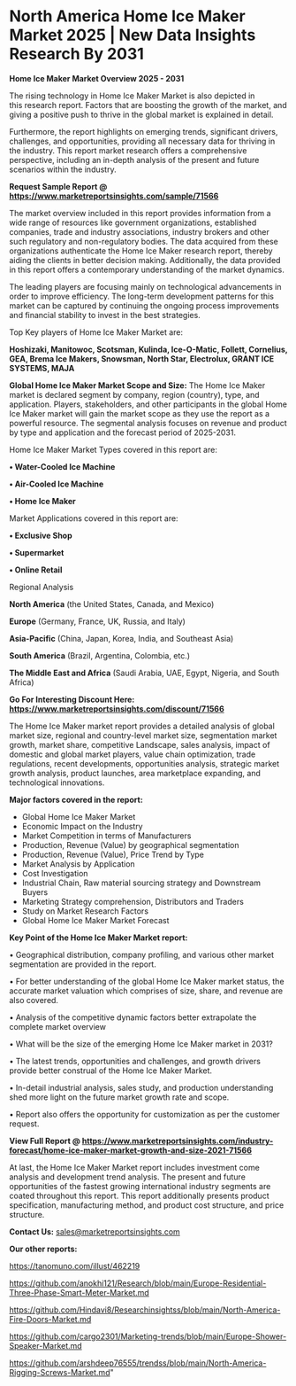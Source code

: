 # North America Home Ice Maker Market 2025 | New Data Insights Research By 2031

<Strong> Home Ice Maker Market Overview 2025 - 2031</strong>

The rising technology in Home Ice Maker Market is also depicted in this research report. Factors that are boosting the growth of the market, and giving a positive push to thrive in the global market is explained in detail.

Furthermore, the report highlights on emerging trends, significant drivers, challenges, and opportunities, providing all necessary data for thriving in the industry. This report market research offers a comprehensive perspective, including an in-depth analysis of the present and future scenarios within the industry.

<strong>Request Sample Report @ <a href=https://www.marketreportsinsights.com/sample/71566>https://www.marketreportsinsights.com/sample/71566</a></strong>

The market overview included in this report provides information from a wide range of resources like government organizations, established companies, trade and industry associations, industry brokers and other such regulatory and non-regulatory bodies. The data acquired from these organizations authenticate the Home Ice Maker research report, thereby aiding the clients in better decision making. Additionally, the data provided in this report offers a contemporary understanding of the market dynamics.

The leading players are focusing mainly on technological advancements in order to improve efficiency. The long-term development patterns for this market can be captured by continuing the ongoing process improvements and financial stability to invest in the best strategies.

Top Key players of Home Ice Maker Market are:

<strong>Hoshizaki, Manitowoc, Scotsman, Kulinda, Ice-O-Matic, Follett, Cornelius, GEA, Brema Ice Makers, Snowsman, North Star, Electrolux, GRANT ICE SYSTEMS, MAJA</strong>

<strong><b>Global Home Ice Maker Market Scope and Size:</b></strong>
The Home Ice Maker market is declared segment by company, region (country), type, and application. Players, stakeholders, and other participants in the global Home Ice Maker market will gain the market scope as they use the report as a powerful resource. The segmental analysis focuses on revenue and product by type and application and the forecast period of 2025-2031.

Home Ice Maker Market Types covered in this report are:

<strong>• Water-Cooled Ice Machine

• Air-Cooled Ice Machine

• Home Ice Maker</strong>

Market Applications covered in this report are:

<strong>• Exclusive Shop

• Supermarket

• Online Retail</strong> 

Regional Analysis

<strong>North America</strong> (the United States, Canada, and Mexico)

<strong>Europe</strong> (Germany, France, UK, Russia, and Italy)

<strong>Asia-Pacific</strong> (China, Japan, Korea, India, and Southeast Asia)

<strong>South America</strong> (Brazil, Argentina, Colombia, etc.)

<strong>The Middle East and Africa</strong> (Saudi Arabia, UAE, Egypt, Nigeria, and South Africa)

<strong>Go For Interesting Discount Here: <a href=https://www.marketreportsinsights.com/discount/71566>https://www.marketreportsinsights.com/discount/71566</a></strong>

The Home Ice Maker market report provides a detailed analysis of global market size, regional and country-level market size, segmentation market growth, market share, competitive Landscape, sales analysis, impact of domestic and global market players, value chain optimization, trade regulations, recent developments, opportunities analysis, strategic market growth analysis, product launches, area marketplace expanding, and technological innovations.

<strong><b>Major factors covered in the report:</b></strong>
<ul>
  <li>Global Home Ice Maker Market </li>
  <li>Economic Impact on the Industry</li>
  <li>Market Competition in terms of Manufacturers</li>
  <li>Production, Revenue (Value) by geographical segmentation</li>
  <li>Production, Revenue (Value), Price Trend by Type</li>
  <li>Market Analysis by Application</li>
  <li>Cost Investigation</li>
  <li>Industrial Chain, Raw material sourcing strategy and Downstream Buyers</li>
  <li>Marketing Strategy comprehension, Distributors and Traders</li>
  <li>Study on Market Research Factors</li>
  <li>Global Home Ice Maker Market Forecast</li>
</ul>

<strong><b>Key Point of the Home Ice Maker Market report:</b></strong>

• Geographical distribution, company profiling, and various other market segmentation are provided in the report.

• For better understanding of the global Home Ice Maker market status, the accurate market valuation which comprises of size, share, and revenue are also covered.

• Analysis of the competitive dynamic factors better extrapolate the complete market overview

• What will be the size of the emerging Home Ice Maker market in 2031?

• The latest trends, opportunities and challenges, and growth drivers provide better construal of the Home Ice Maker Market.

• In-detail industrial analysis, sales study, and production understanding shed more light on the future market growth rate and scope.

• Report also offers the opportunity for customization as per the customer request.

<strong><b>View Full Report @ <a href=https://www.marketreportsinsights.com/industry-forecast/home-ice-maker-market-growth-and-size-2021-71566>https://www.marketreportsinsights.com/industry-forecast/home-ice-maker-market-growth-and-size-2021-71566</a></b></strong>


At last, the Home Ice Maker Market report includes investment come analysis and development trend analysis. The present and future opportunities of the fastest growing international industry segments are coated throughout this report. This report additionally presents product specification, manufacturing method, and product cost structure, and price structure.

<strong>Contact Us:</strong>
sales@marketreportsinsights.com

<strong>Our other reports:</strong>

<a href=https://tanomuno.com/illust/462219>https://tanomuno.com/illust/462219</a>

<a href=https://github.com/anokhi121/Research/blob/main/Europe-Residential-Three-Phase-Smart-Meter-Market.md>https://github.com/anokhi121/Research/blob/main/Europe-Residential-Three-Phase-Smart-Meter-Market.md</a>

<a href=https://github.com/Hindavi8/Researchinsightss/blob/main/North-America-Fire-Doors-Market.md>https://github.com/Hindavi8/Researchinsightss/blob/main/North-America-Fire-Doors-Market.md</a>

<a href=https://github.com/cargo2301/Marketing-trends/blob/main/Europe-Shower-Speaker-Market.md>https://github.com/cargo2301/Marketing-trends/blob/main/Europe-Shower-Speaker-Market.md</a>

<a href=https://github.com/arshdeep76555/trendss/blob/main/North-America-Rigging-Screws-Market.md>https://github.com/arshdeep76555/trendss/blob/main/North-America-Rigging-Screws-Market.md</a>"
